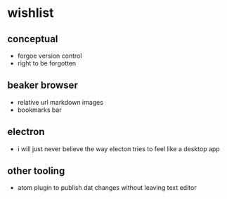 # wishlist

## conceptual

- forgoe version control
- right to be forgotten

## beaker browser

- relative url markdown images
- bookmarks bar

## electron

- i will just never believe the way electon tries to feel like a desktop app

## other tooling

- atom plugin to publish dat changes without leaving text editor
